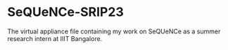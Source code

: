 # SeQUeNCe-SRIP23
The virtual appliance file containing my work on SeQUeNCe as a summer research intern at IIIT Bangalore.
